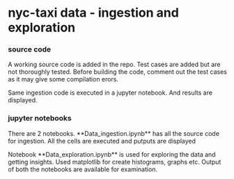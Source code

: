 
# nyc-taxi data - ingestion and exploration

### source code
<p>A working source code is added in the repo. Test cases are added but are not thoroughly tested.
Before building the code, comment out the test cases as it may give some compilation erors. </p>

<p>Same ingestion code is executed in a jupyter notebook. And results are displayed.</p>

### jupyter notebooks
<p>There are 2 notebooks. **Data_ingestion.ipynb** has all the source code for ingestion. All the cells are executed and putputs are displayed</p>
<p>Notebook **Data_exploration.ipynb** is used for exploring the data and getting insights. Used matplotlib for create histograms, graphs etc. Output of both the notebooks are available for examination.</p>

    
